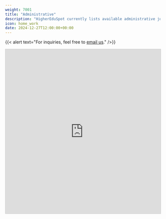 ```yaml
---
weight: 7001
title: "Administrative"
description: "HigherEduSpot currently lists available administrative job opportunities."
icon: home_work
date: 2024-12-27T12:00:00+00:00
---
```


{{< alert text="For inquiries, feel free to [email us](mailto:support@highereduspot.com)." />}}

<iframe class="airtable-embed" src="https://airtable.com/embed/appU1LnXq7M2fKFDF/shrXZI2qrNUmcg1tL?layout=card" frameborder="0" onmousewheel="" width="100%" height="533" style="background: transparent; border: 1px solid #ccc;"></iframe>